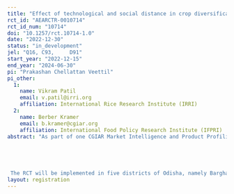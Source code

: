 ```yaml
---
title: "Effect of technological and social distance in crop diversification and variety adoption"
rct_id: "AEARCTR-0010714"
rct_id_num: "10714"
doi: "10.1257/rct.10714-1.0"
date: "2022-12-30"
status: "in_development"
jel: "Q16, C93, 	D91"
start_year: "2022-12-15"
end_year: "2024-06-30"
pi: "Prakashan Chellattan Veettil"
pi_other:
  1:
    name: Vikram Patil
    email: v.patil@irri.org
    affiliation: International Rice Research Institute (IRRI)
  2:
    name: Berber Kramer
    email: b.kramer@cgiar.org
    affiliation: International Food Policy Research Institute (IFPRI)
abstract: "As part of one CGIAR Market Intelligence and Product Profiling Initiative, the study focusses on providing behavioral intelligence to farmers for promoting new products, influence farmers for variety replacement and product substitution.  The project examines whether seed trial pack, and mechanical sowing interventions change farmer's adoption of improved variety and diversify their crops. We additionally examine if the technological (TD) and social distances (SD) act as barriers for crop choices and diversification.  An RCT on diversification is planned during winter season in Odisha, India for groundnut and green-gram. Green gram variety of Virat and Shikha; and Kaderi 66 and Dharni for groundnut will be used. The sample size for the trial packs will be 400 in case of green gram and 200 for groundnut. 0.5 acres of land size will be covered under the trial packs. The seed rate for green-gram is 10kg/acre and for groundnut is 75kg/acre. 


 The RCT will be implemented in five districts of Odisha, namely Barghar, Kalahandi, Mayurbhanj, Puri, and Ganjam."
layout: registration
---
```


